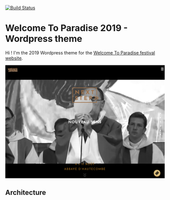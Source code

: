 [![Build Status](https://travis-ci.org/Automattic/_s.svg?branch=master)](https://travis-ci.org/Automattic/_s)

Welcome To Paradise 2019 - Wordpress theme
===

Hi ! I'm the 2019 Wordpress theme for the [Welcome To Paradise festival website](https://www.welcometoparadise.fr).

![Image of Yaktocat](./screenshot.png)

Architecture
---------------

